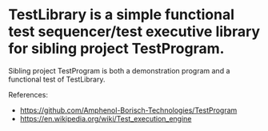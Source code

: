# TestLibrary is a simple functional test sequencer/test executive library for sibling project TestProgram.
   
  Sibling project TestProgram is both a demonstration program and a functional test of TestLibrary.
  

  References:
  - https://github.com/Amphenol-Borisch-Technologies/TestProgram
  - https://en.wikipedia.org/wiki/Test_execution_engine
